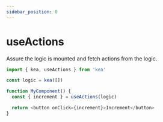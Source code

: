```yaml
---
sidebar_position: 0
---
```


# useActions

Assure the logic is mounted and fetch actions from the logic.

```javascript
import { kea, useActions } from 'kea'

const logic = kea([])

function MyComponent() {
  const { increment } = useActions(logic)

  return <button onClick={increment}>Increment</button>
}
```
